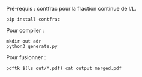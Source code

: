 Pré-requis : contfrac pour la fraction continue de l/L.
```
pip install contfrac
```

Pour compiler :
```
mkdir out adr
python3 generate.py
```

Pour fusionner :
```
pdftk $(ls out/*.pdf) cat output merged.pdf
```
